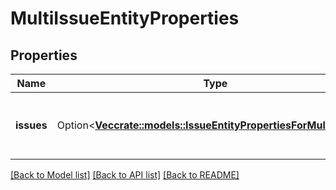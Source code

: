 # MultiIssueEntityProperties

## Properties

Name | Type | Description | Notes
------------ | ------------- | ------------- | -------------
**issues** | Option<[**Vec<crate::models::IssueEntityPropertiesForMultiUpdate>**](IssueEntityPropertiesForMultiUpdate.md)> | A list of issue IDs and their respective properties. | [optional]

[[Back to Model list]](../README.md#documentation-for-models) [[Back to API list]](../README.md#documentation-for-api-endpoints) [[Back to README]](../README.md)


